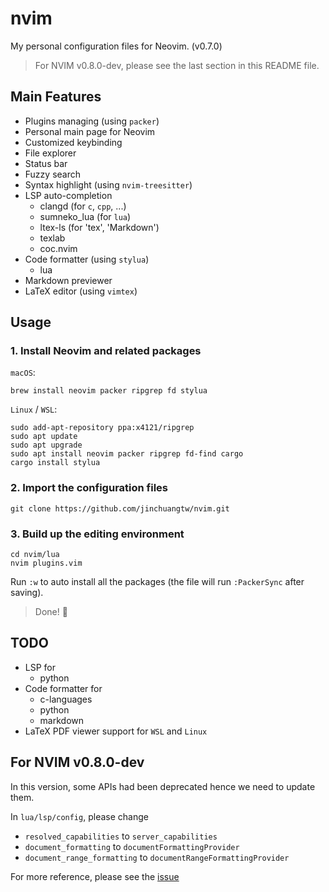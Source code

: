 # nvim
My personal configuration files for Neovim. (v0.7.0)
> For NVIM v0.8.0-dev, please see the last section in this README file.

## Main Features
* Plugins managing (using `packer`)
* Personal main page for Neovim
* Customized keybinding
* File explorer
* Status bar
* Fuzzy search
* Syntax highlight (using `nvim-treesitter`)
* LSP auto-completion
    * clangd (for `c`, `cpp`, ...)
    * sumneko_lua (for `lua`)
    * ltex-ls (for 'tex', 'Markdown')
    * texlab
    * coc.nvim
* Code formatter (using `stylua`)
    * lua
* Markdown previewer
* LaTeX editor (using `vimtex`)

## Usage
### 1. Install Neovim and related packages
`macOS`:
```
brew install neovim packer ripgrep fd stylua
```

`Linux` / `WSL`:
```
sudo add-apt-repository ppa:x4121/ripgrep
sudo apt update
sudo apt upgrade
sudo apt install neovim packer ripgrep fd-find cargo
cargo install stylua
```
### 2. Import the configuration files
```
git clone https://github.com/jinchuangtw/nvim.git
```

### 3. Build up the editing environment
```
cd nvim/lua
nvim plugins.vim
```
Run `:w` to auto install all the packages (the file will run `:PackerSync`
after saving).
> Done! :100:

## TODO
* LSP for
    * python
* Code formatter for 
    * c-languages
    * python
    * markdown
* LaTeX PDF viewer support for `WSL` and `Linux`

## For NVIM v0.8.0-dev
In this version, some APIs had been deprecated hence we need to update them.

In `lua/lsp/config`, please change
* `resolved_capabilities` to `server_capabilities`
* `document_formatting` to `documentFormattingProvider`
* `document_range_formatting` to `documentRangeFormattingProvider`

For more reference, please see the [issue](https://github.com/neovim/nvim-lspconfig/issues/1891)
